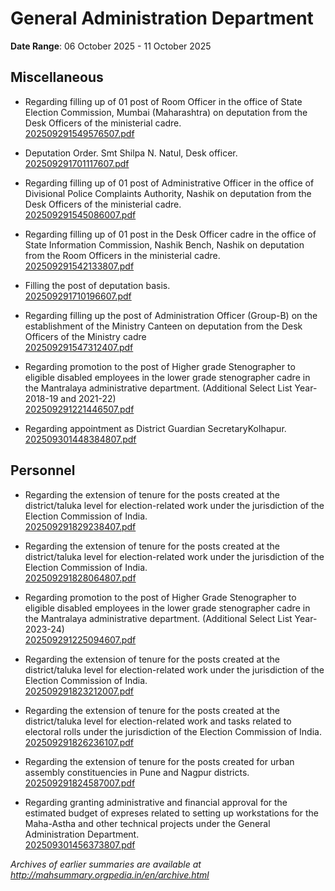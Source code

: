 # General Administration Department

**Date Range**: 06 October 2025 - 11 October 2025


## Miscellaneous
- Regarding filling up of 01 post of Room Officer in the office of State Election Commission, Mumbai (Maharashtra) on deputation from the Desk Officers of the ministerial cadre.\
  [202509291549576507.pdf](https://gr.maharashtra.gov.in/Site/Upload/Government%20Resolutions/English/202509291549576507.pdf)

- Deputation Order. Smt Shilpa N. Natul, Desk officer.\
  [202509291701117607.pdf](https://gr.maharashtra.gov.in/Site/Upload/Government%20Resolutions/English/202509291701117607.pdf)

- Regarding filling up of 01 post of Administrative Officer in the office of Divisional Police Complaints Authority, Nashik on deputation from the Desk Officers of the ministerial cadre.\
  [202509291545086007.pdf](https://gr.maharashtra.gov.in/Site/Upload/Government%20Resolutions/English/202509291545086007.pdf)

- Regarding filling up of 01 post in the Desk Officer cadre in the office of State Information Commission, Nashik Bench, Nashik on deputation from the Room Officers in the ministerial cadre.\
  [202509291542133807.pdf](https://gr.maharashtra.gov.in/Site/Upload/Government%20Resolutions/English/202509291542133807.pdf)

- Filling the post of deputation basis.\
  [202509291710196607.pdf](https://gr.maharashtra.gov.in/Site/Upload/Government%20Resolutions/English/202509291710196607.pdf)

- Regarding filling up the post of Administration Officer (Group-B) on the establishment of the Ministry Canteen on deputation from the Desk Officers of the Ministry cadre\
  [202509291547312407.pdf](https://gr.maharashtra.gov.in/Site/Upload/Government%20Resolutions/English/202509291547312407.pdf)

- Regarding promotion to the post of Higher grade Stenographer to eligible disabled employees in the lower grade stenographer cadre in the Mantralaya administrative department. (Additional Select List Year- 2018-19 and 2021-22)\
  [202509291221446507.pdf](https://gr.maharashtra.gov.in/Site/Upload/Government%20Resolutions/English/202509291221446507.pdf)

- Regarding appointment as District Guardian SecretaryKolhapur.\
  [202509301448384807.pdf](https://gr.maharashtra.gov.in/Site/Upload/Government%20Resolutions/English/202509301448384807.pdf)

## Personnel
- Regarding the extension of tenure for the posts created at the district/taluka level for election-related work under the jurisdiction of the Election Commission of India.\
  [202509291829238407.pdf](https://gr.maharashtra.gov.in/Site/Upload/Government%20Resolutions/English/202509291829238407.pdf)

- Regarding the extension of tenure for the posts created at the district/taluka level for election-related work under the jurisdiction of the Election Commission of India.\
  [202509291828064807.pdf](https://gr.maharashtra.gov.in/Site/Upload/Government%20Resolutions/English/202509291828064807.pdf)

- Regarding promotion to the post of Higher Grade Stenographer to eligible disabled employees in the lower grade stenographer cadre in the Mantralaya administrative department. (Additional Select List Year- 2023-24)\
  [202509291225094607.pdf](https://gr.maharashtra.gov.in/Site/Upload/Government%20Resolutions/English/202509291225094607.pdf)

- Regarding the extension of tenure for the posts created at the district/taluka level for election-related work under the jurisdiction of the Election Commission of India.\
  [202509291823212007.pdf](https://gr.maharashtra.gov.in/Site/Upload/Government%20Resolutions/English/202509291823212007.pdf)

- Regarding the extension of tenure for the posts created at the district/taluka level for election-related work and tasks related to electoral rolls under the jurisdiction of the Election Commission of India.\
  [202509291826236107.pdf](https://gr.maharashtra.gov.in/Site/Upload/Government%20Resolutions/English/202509291826236107.pdf)

- Regarding the extension of tenure for the posts created for urban assembly constituencies in Pune and Nagpur districts.\
  [202509291824587007.pdf](https://gr.maharashtra.gov.in/Site/Upload/Government%20Resolutions/English/202509291824587007.pdf)

- Regarding granting administrative and financial approval for the estimated budget of expreses related to setting up workstations for the Maha-Astha and other technical projects under the General Administration Department.\
  [202509301456373807.pdf](https://gr.maharashtra.gov.in/Site/Upload/Government%20Resolutions/English/202509301456373807.pdf)


*Archives of earlier summaries are available at http://mahsummary.orgpedia.in/en/archive.html*